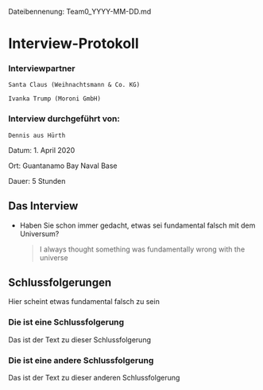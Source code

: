 Dateibennenung: Team0_YYYY-MM-DD.md

# Interview-Protokoll 

  

  

### Interviewpartner 

    Santa Claus (Weihnachtsmann & Co. KG) 

    Ivanka Trump (Moroni GmbH) 

  

### Interview durchgeführt von: 

    Dennis aus Hürth 
  
  
Datum: 1. April 2020 

Ort: Guantanamo Bay Naval Base 

Dauer: 5 Stunden 

  

## Das Interview 

- Haben Sie schon immer gedacht, etwas sei fundamental falsch mit dem Universum? 
    > I always thought something was fundamentally wrong with the universe 

  

## Schlussfolgerungen 
Hier scheint etwas fundamental falsch zu sein  

### Die ist eine Schlussfolgerung 
Das ist der Text zu dieser Schlussfolgerung 

### Die ist eine andere Schlussfolgerung 
Das ist der Text zu dieser anderen Schlussfolgerung 
